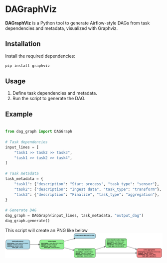 # DAGraphViz

**DAGraphViz** is a Python tool to generate Airflow-style DAGs from task dependencies and metadata, visualized with Graphviz.

## Installation

Install the required dependencies:

```bash
pip install graphviz 

```
## Usage
1. Define task dependencies and metadata.
2. Run the script to generate the DAG.

## Example
``` python 

from dag_graph import DAGGraph

# Task dependencies
input_lines = [
    "task1 >> task2 >> task3",
    "task1 >> task2 >> task4",
]

# Task metadata
task_metadata = {
    "task1": {"description": "Start process", "task_type": "sensor"},
    "task2": {"description": "Ingest data", "task_type": "transform"},
    "task3": {"description": "Finalize", "task_type": "aggregation"},
}

# Generate DAG
dag_graph = DAGGraph(input_lines, task_metadata, "output_dag")
dag_graph.generate()

```

This script will create an PNG like below ![DAG Output](output.png)
